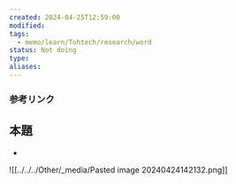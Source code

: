 ```yaml
---
created: 2024-04-25T12:59:00
modified: 
tags:
  - memo/learn/Tohtech/research/word
status: Not doing
type: 
aliases:
---
```

### 参考リンク
## 本題
- 
![[../../../Other/_media/Pasted image 20240424142132.png]]